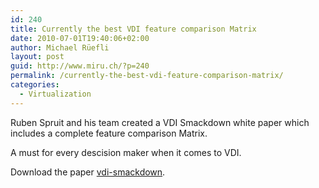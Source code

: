```yaml
---
id: 240
title: Currently the best VDI feature comparison Matrix
date: 2010-07-01T19:40:06+02:00
author: Michael Rüefli
layout: post
guid: http://www.miru.ch/?p=240
permalink: /currently-the-best-vdi-feature-comparison-matrix/
categories:
  - Virtualization
---
```

Ruben Spruit and his team created a VDI Smackdown white paper which includes a complete feature comparison Matrix.

A must for every descision maker when it comes to VDI.

Download the paper [vdi-smackdown](http://www.miru.ch/wp-content/uploads/2010/07/vdi-smackdown.pdf).